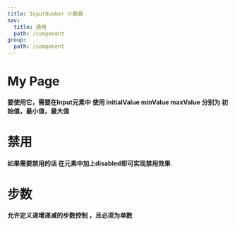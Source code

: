 ```yaml
---
title: InputNumber 计数器
nav:
  title: 通用
  path: /component
group:
  path: /component
---
```




# My Page

#### 要使用它，需要在Input元素中 使用 initialValue minValue maxValue 分别为 初始值，最小值，最大值
<code src="./demo/index1"></code>

# 禁用
####  如果需要禁用的话  在元素中加上disabled即可实现禁用效果
<code src="./demo/index2"></code>

# 步数 
#### 允许定义递增递减的步数控制 ，且必须为单数
<code src="./demo/index3"></code>

<API></API>


